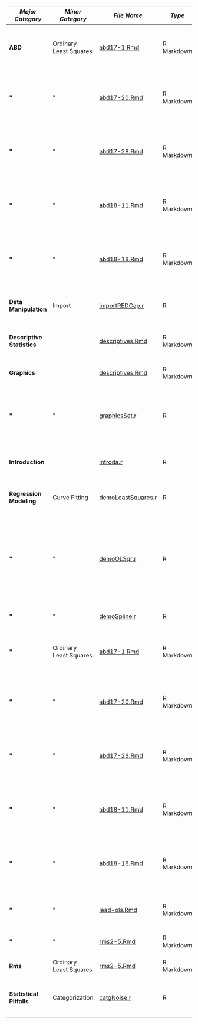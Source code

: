*Major Category* | *Minor Category* | *File Name* | *Type* | *Description*
---- | ---- | ---- | ---- | ----
**ABD**| Ordinary Least Squares | [abd17-1.Rmd](https://github.com/harrelfe/rscripts/blob/master/abd17-1.Rmd) | R Markdown | Analysis of Biological Data Chapter 17 Practice Problems 1-3; [report](http://htmlpreview.github.io/?https://github.com/harrelfe/rscripts/blob/master/abd17-1.html)
**"**| " | [abd17-20.Rmd](https://github.com/harrelfe/rscripts/blob/master/abd17-20.Rmd) | R Markdown | Analysis of Biological Data Chapter 17 Assignment Problems 20-21; [report](http://htmlpreview.github.io/?https://github.com/harrelfe/rscripts/blob/master/abd17-20.html)
**"**| " | [abd17-28.Rmd](https://github.com/harrelfe/rscripts/blob/master/abd17-28.Rmd) | R Markdown | Analysis of Biological Data Chapter 17 Assignment Problem 28; [report](http://htmlpreview.github.io/?https://github.com/harrelfe/rscripts/blob/master/abd17-28.html)
**"**| " | [abd18-11.Rmd](https://github.com/harrelfe/rscripts/blob/master/abd18-11.Rmd) | R Markdown | Analysis of Biological Data Chapter 18 Assignment Problem 11; [report](http://htmlpreview.github.io/?https://github.com/harrelfe/rscripts/blob/master/abd18-11.html)
**"**| " | [abd18-18.Rmd](https://github.com/harrelfe/rscripts/blob/master/abd18-18.Rmd) | R Markdown | Analysis of Biological Data Chapter 18 Assignment Problem 18; [report](http://htmlpreview.github.io/?https://github.com/harrelfe/rscripts/blob/master/abd18-18.html)
**Data Manipulation**| Import | [importREDCap.r](https://github.com/harrelfe/rscripts/blob/master/importREDCap.r) | R | Function to clean up REDCap dataset exported to R
**Descriptive Statistics**|  | [descriptives.Rmd](https://github.com/harrelfe/rscripts/blob/master/descriptives.Rmd) | R Markdown | Descriptive Analysis of FEV Dataset; [report](http://htmlpreview.github.io/?https://github.com/harrelfe/rscripts/blob/master/descriptives.html)
**Graphics**|  | [descriptives.Rmd](https://github.com/harrelfe/rscripts/blob/master/descriptives.Rmd) | R Markdown | Descriptive Analysis of FEV Dataset; [report](http://htmlpreview.github.io/?https://github.com/harrelfe/rscripts/blob/master/descriptives.html)
**"**| " | [graphicsSet.r](https://github.com/harrelfe/rscripts/blob/master/graphicsSet.r) | R | various graphics utility functions including color specifications
**Introduction**|  | [introda.r](https://github.com/harrelfe/rscripts/blob/master/introda.r) | R | Intro to R for Data Analysis (With Self-Contained Data)
**Regression Modeling**| Curve Fitting | [demoLeastSquares.r](https://github.com/harrelfe/rscripts/blob/master/demoLeastSquares.r) | R | Interactive Demo of Least Squares and Other Fitting
**"**| " | [demoOLSqr.r](https://github.com/harrelfe/rscripts/blob/master/demoOLSqr.r) | R | Non-Interactive Demo of Polynomial and Spline Fitting with OLS and quantile regression and how to use a list of models
**"**| " | [demoSpline.r](https://github.com/harrelfe/rscripts/blob/master/demoSpline.r) | R | Interactive Demo of Spline Fitting
**"**| Ordinary Least Squares | [abd17-1.Rmd](https://github.com/harrelfe/rscripts/blob/master/abd17-1.Rmd) | R Markdown | Analysis of Biological Data Chapter 17 Practice Problems 1-3; [report](http://htmlpreview.github.io/?https://github.com/harrelfe/rscripts/blob/master/abd17-1.html)
**"**| " | [abd17-20.Rmd](https://github.com/harrelfe/rscripts/blob/master/abd17-20.Rmd) | R Markdown | Analysis of Biological Data Chapter 17 Assignment Problems 20-21; [report](http://htmlpreview.github.io/?https://github.com/harrelfe/rscripts/blob/master/abd17-20.html)
**"**| " | [abd17-28.Rmd](https://github.com/harrelfe/rscripts/blob/master/abd17-28.Rmd) | R Markdown | Analysis of Biological Data Chapter 17 Assignment Problem 28; [report](http://htmlpreview.github.io/?https://github.com/harrelfe/rscripts/blob/master/abd17-28.html)
**"**| " | [abd18-11.Rmd](https://github.com/harrelfe/rscripts/blob/master/abd18-11.Rmd) | R Markdown | Analysis of Biological Data Chapter 18 Assignment Problem 11; [report](http://htmlpreview.github.io/?https://github.com/harrelfe/rscripts/blob/master/abd18-11.html)
**"**| " | [abd18-18.Rmd](https://github.com/harrelfe/rscripts/blob/master/abd18-18.Rmd) | R Markdown | Analysis of Biological Data Chapter 18 Assignment Problem 18; [report](http://htmlpreview.github.io/?https://github.com/harrelfe/rscripts/blob/master/abd18-18.html)
**"**| " | [lead-ols.Rmd](https://github.com/harrelfe/rscripts/blob/master/lead-ols.Rmd) | R Markdown | Linear Model Analysis of Rosner `lead` Dataset; [report](http://htmlpreview.github.io/?https://github.com/harrelfe/rscripts/blob/master/lead-ols.html)
**"**| " | [rms2-5.Rmd](https://github.com/harrelfe/rscripts/blob/master/rms2-5.Rmd) | R Markdown | RMS Chapter 2 Problem 5; [report](http://htmlpreview.github.io/?https://github.com/harrelfe/rscripts/blob/master/rms2-5.html)
**Rms**| Ordinary Least Squares | [rms2-5.Rmd](https://github.com/harrelfe/rscripts/blob/master/rms2-5.Rmd) | R Markdown | RMS Chapter 2 Problem 5; [report](http://htmlpreview.github.io/?https://github.com/harrelfe/rscripts/blob/master/rms2-5.html)
**Statistical Pitfalls**| Categorization | [catgNoise.r](https://github.com/harrelfe/rscripts/blob/master/catgNoise.r) | R | Interactive RStudio Simulation of Noise and Categorization
